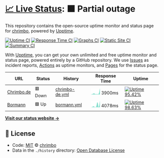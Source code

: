 # [📈 Live Status](https://chrimbo.github.io/upptime): <!--live status--> **🟧 Partial outage**

This repository contains the open-source uptime monitor and status page for [chrimbo](https://chrimbo.github.io/upptime), powered by [Upptime](https://github.com/upptime/upptime).

[![Uptime CI](https://github.com/koj-co/upptime/workflows/Uptime%20CI/badge.svg)](https://github.com/koj-co/upptime/actions?query=workflow%3A%22Uptime+CI%22)
[![Response Time CI](https://github.com/koj-co/upptime/workflows/Response%20Time%20CI/badge.svg)](https://github.com/koj-co/upptime/actions?query=workflow%3A%22Response+Time+CI%22)
[![Graphs CI](https://github.com/koj-co/upptime/workflows/Graphs%20CI/badge.svg)](https://github.com/koj-co/upptime/actions?query=workflow%3A%22Graphs+CI%22)
[![Static Site CI](https://github.com/koj-co/upptime/workflows/Static%20Site%20CI/badge.svg)](https://github.com/koj-co/upptime/actions?query=workflow%3A%22Static+Site+CI%22)
[![Summary CI](https://github.com/koj-co/upptime/workflows/Summary%20CI/badge.svg)](https://github.com/koj-co/upptime/actions?query=workflow%3A%22Summary+CI%22)

With [Upptime](https://upptime.js.org), you can get your own unlimited and free uptime monitor and status page, powered entirely by a GitHub repository. We use [Issues](https://github.com/chrimbo/upptime/issues) as incident reports, [Actions](https://github.com/chrimbo/upptime/actions) as uptime monitors, and [Pages](https://chrimbo.github.io/upptime) for the status page.

<!--start: status pages-->
<!-- This summary is generated by Upptime (https://github.com/upptime/upptime) -->
<!-- Do not edit this manually, your changes will be overwritten -->

| URL                                  | Status  | History                                                                                    | Response Time                                                                    | Uptime                                                                                                                                                                                                              |
| ------------------------------------ | ------- | ------------------------------------------------------------------------------------------ | -------------------------------------------------------------------------------- | ------------------------------------------------------------------------------------------------------------------------------------------------------------------------------------------------------------------- |
| [Chrimbo.de](https://www.chrimbo.de) | 🟥 Down | [chrimbo-de.yml](https://github.com/chrimbo/upptime/commits/master/history/chrimbo-de.yml) | <img alt="Response time graph" src="./graphs/chrimbo-de.png" height="20"> 3900ms | [![Uptime 95.42%](https://img.shields.io/endpoint?url=https%3A%2F%2Fraw.githubusercontent.com%2Fchrimbo%2Fupptime%2Fmaster%2Fapi%2Fchrimbo-de%2Fuptime.json)](https://chrimbo.github.io/upptime/history/chrimbo-de) |
| [Bormann](https://www.bormann2.de)   | 🟩 Up   | [bormann.yml](https://github.com/chrimbo/upptime/commits/master/history/bormann.yml)       | <img alt="Response time graph" src="./graphs/bormann.png" height="20"> 4078ms    | [![Uptime 98.63%](https://img.shields.io/endpoint?url=https%3A%2F%2Fraw.githubusercontent.com%2Fchrimbo%2Fupptime%2Fmaster%2Fapi%2Fbormann%2Fuptime.json)](https://chrimbo.github.io/upptime/history/bormann)       |

<!--end: status pages-->

[**Visit our status website →**](https://chrimbo.github.io/upptime)

## 📄 License

- Code: [MIT](./LICENSE) © [chrimbo](https://chrimbo.github.io/upptime)
- Data in the `./history` directory: [Open Database License](https://opendatacommons.org/licenses/odbl/1-0/)
